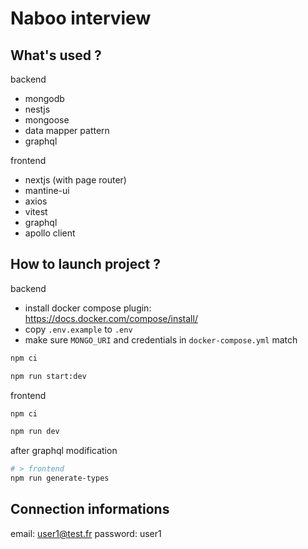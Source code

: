 # Naboo interview

## What's used ?

backend

- mongodb
- nestjs
- mongoose
- data mapper pattern
- graphql

frontend

- nextjs (with page router)
- mantine-ui
- axios
- vitest
- graphql
- apollo client

## How to launch project ?

backend

- install docker compose plugin: https://docs.docker.com/compose/install/
- copy `.env.example` to `.env`
- make sure `MONGO_URI` and credentials in `docker-compose.yml` match

```bash
npm ci

npm run start:dev
```

frontend

```bash
npm ci

npm run dev
```

after graphql modification

```bash
# > frontend
npm run generate-types
```

## Connection informations

email: user1@test.fr
password: user1
